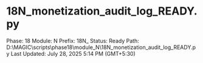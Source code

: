 # 18N_monetization_audit_log_READY.py

Phase: 18
Module: N
Prefix: 18N_
Status: Ready
Path: D:\MAGIC\scripts\phase18\module_N\18N_monetization_audit_log_READY.py
Last Updated: July 28, 2025 5:14 PM (GMT+5:30)
